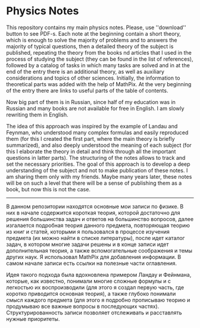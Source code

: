 ﻿# Physics Notes


This repository contains my main physics notes. Please, use ''download'' button to see PDF-s.
Each note at the beginning contain a short theory, which is enough to solve the majority of problems and to answers the majority of typical questions,
then a detailed theory of the subject is published, repeating the theory from the books nd articles that I used in the process of studying the subject (they can be found in the list of references),
followed by a catalog of tasks in which many tasks are solved and in at the end of the entry there is an additional theory, as well as auxiliary considerations and topics of other sciences.
Initially, the information to theoretical parts was added with the help of MathPix. 
At the very beginning of the entry there are links to useful parts of the table of contents.


Now big part of them is in Russian, since half of my education was in Russian and many books are not available for free in English.
I am slowly rewriting them in English.


The idea of this approach was inspired by the example of Landau and Feynman, who understood many complex formulas and easily reproduced them (for this I created the first part, where the main theory is briefly summarized), 
and also deeply understood the meaning of each subject (for this I elaborate the theory in detail and think through all the important questions in latter parts).
The structuring of the notes allows to track and set the necessary priorities.
The goal of this approach is to develop a deep understanding of the subject and not to make publication of these notes.
I am sharing them only with my friends. Maybe many years later, these notes will be on such a level that there will be a sense of publishing them as a book, but now this is not the case.



------------------------------------------------------------------------------------------------------------




В данном репозитории находятся основные мои записи по физике.
В них в начале содержится короткая теория, которой достаточно для решения большинства задач и ответов на большинство вопросов,
далее изгалается подробная теория данного предмета, повторяющая теорию из книг и статей, которыми я пользовался в процессе изучения предмета (их можно найти в списке литературы),
после идет каталог задач, в котором многие задачи решены и в конце записи идет дополнительная теория, а также вспомогательные соображения и темы других наук.
Я использовал MathPix для добавления информации. 
В самом начале записи есть ссылки на полезные части оглавления.


Идея такого подхода была вдохновлена примером Ландау и Фейнмана, которые, как известно, понимали многие сложные формулы и с легкостью их воспроизводили (для этого я создал первую часть,
где коротко приводится основная теория), а также глубоко понимали смысл каждого предмета (для этого я подробно прописываю теорию и продумываю все важные вопросы в последующих частях).
Структурированность записи позволяет отслеживать и расставлять нужные приоритеты.



